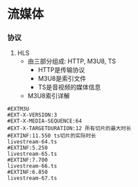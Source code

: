 # 流媒体
### 协议
1. HLS
   - 由三部分组成: HTTP, M3U8, TS
     - HTTP是传输协议
     - M3U8是索引文件
     - TS是音视频的媒体信息
   - M3U8索引详解
```
#EXTM3U
#EXT-X-VERSION:3
#EXT-X-MEDIA-SEQUENCE:64
#EXT-X-TARGETDURATION:12 所有切片的最大时长
#EXTINF:11.550 ts切片的实际时长
livestream-64.ts
#EXTINF:5.250
livestream-65.ts
#EXTINF:7.700
livestream-66.ts
#EXTINF:6.850
livestream-67.ts
```
